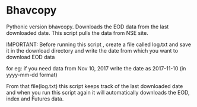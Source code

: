 # Bhavcopy
Pythonic version bhavcopy. Downloads the EOD data from the last downloaded date.
This script pulls the data from NSE site.

IMPORTANT:
Before running this script , create a file called log.txt and save it in the download directory
and write the date from which you want to download EOD data

for eg: if you need data from Nov 10, 2017
        write the date as 2017-11-10 (in yyyy-mm-dd format) 

From that file(log.txt) this script keeps track of the last downloaded date
and when you run this script again it will automatically downloads the EOD, index and Futures data.
